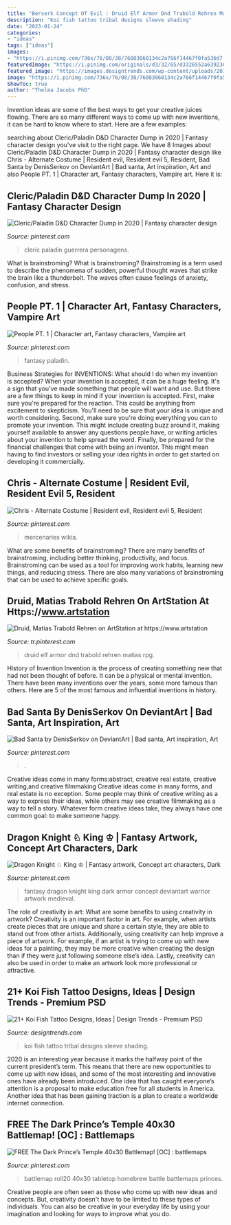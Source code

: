 ```yaml
---
title: "Berserk Concept Of Evil : Druid Elf Armor Dnd Trabold Rehren Matias Rpg"
description: "Koi fish tattoo tribal designs sleeve shading"
date: "2023-01-24"
categories:
- "ideas"
tags: ["ideas"]
images:
- "https://i.pinimg.com/736x/76/08/38/76083860134c2a766f14467f0fa536d7.jpg"
featuredImage: "https://i.pinimg.com/originals/d3/32/65/d3326552a639236c074b099033085716.jpg"
featured_image: "https://images.designtrends.com/wp-content/uploads/2016/12/15103549/Tribal-Koi-Fish-Tattoo-on-Sleeve1.jpg"
image: "https://i.pinimg.com/736x/76/08/38/76083860134c2a766f14467f0fa536d7.jpg"
ShowToc: true
author: "Thelma Jacobs PhD"
---
```



Invention ideas are some of the best ways to get your creative juices flowing. There are so many different ways to come up with new inventions, it can be hard to know where to start. Here are a few examples: 

	

		
searching about Cleric/Paladin D&amp;D Character Dump in 2020 | Fantasy character design you've visit to the right page. We have 8 Images about Cleric/Paladin D&amp;D Character Dump in 2020 | Fantasy character design like Chris - Alternate Costume | Resident evil, Resident evil 5, Resident, Bad Santa by DenisSerkov on DeviantArt | Bad santa, Art inspiration, Art and also People PT. 1 | Character art, Fantasy characters, Vampire art. Here it is:
		
    
## Cleric/Paladin D&amp;D Character Dump In 2020 | Fantasy Character Design

<img loading=lazy src="https://i.pinimg.com/736x/b6/9d/7f/b69d7f2d13964c6c28292dffc1a871bc.jpg" onerror="this.onerror=null;this.src='https://tse3.mm.bing.net/th?id=OIP.25Pr9c3CMBauJ7LST5GVpwHaK9&amp;pid=15.1';" alt="Cleric/Paladin D&amp;D Character Dump in 2020 | Fantasy character design">

_Source: pinterest.com_

>cleric paladin guerrera personagens. 

	

What is brainstroming?
What is brainstroming? Brainstroming is a term used to describe the phenomena of sudden, powerful thought waves that strike the brain like a thunderbolt. The waves often cause feelings of anxiety, confusion, and stress.

    
## People PT. 1 | Character Art, Fantasy Characters, Vampire Art

<img loading=lazy src="https://i.pinimg.com/originals/d3/32/65/d3326552a639236c074b099033085716.jpg" onerror="this.onerror=null;this.src='https://tse2.mm.bing.net/th?id=OIP.XkjtkEu9LPryDuMYsSm_oAHaK0&amp;pid=15.1';" alt="People PT. 1 | Character art, Fantasy characters, Vampire art">

_Source: pinterest.com_

>fantasy paladin. 

	

Business Strategies for INVENTIONS: What should I do when my invention is accepted?
When your invention is accepted, it can be a huge feeling. It's a sign that you've made something that people will want and use. But there are a few things to keep in mind if your invention is accepted. 
First, make sure you're prepared for the reaction. This could be anything from excitement to skepticism. You'll need to be sure that your idea is unique and worth considering. 
Second, make sure you're doing everything you can to promote your invention. This might include creating buzz around it, making yourself available to answer any questions people have, or writing articles about your invention to help spread the word. 
Finally, be prepared for the financial challenges that come with being an inventor. This might mean having to find investors or selling your idea rights in order to get started on developing it commercially.

    
## Chris - Alternate Costume | Resident Evil, Resident Evil 5, Resident

<img loading=lazy src="https://i.pinimg.com/736x/a3/ed/4a/a3ed4ab2f8e2dc6059c3b0573b7d6f0b--resident-evil-chris-delia.jpg" onerror="this.onerror=null;this.src='https://tse2.mm.bing.net/th?id=OIP.sNAAHQs-VyDb_3WBJ_uhGgHaNw&amp;pid=15.1';" alt="Chris - Alternate Costume | Resident evil, Resident evil 5, Resident">

_Source: pinterest.com_

>mercenaries wikia. 

	

What are some benefits of brainstroming?
There are many benefits of brainstroming, including better thinking, productivity, and focus. Brainstroming can be used as a tool for improving work habits, learning new things, and reducing stress. There are also many variations of brainstroming that can be used to achieve specific goals.

    
## Druid, Matias Trabold Rehren On ArtStation At Https://www.artstation

<img loading=lazy src="https://i.pinimg.com/736x/76/08/38/76083860134c2a766f14467f0fa536d7.jpg" onerror="this.onerror=null;this.src='https://tse2.mm.bing.net/th?id=OIP.uH1QL1XzGMCjdppo1grxwwHaKk&amp;pid=15.1';" alt="Druid, Matias Trabold Rehren on ArtStation at https://www.artstation">

_Source: tr.pinterest.com_

>druid elf armor dnd trabold rehren matias rpg. 

	

History of Invention
Invention is the process of creating something new that had not been thought of before. It can be a physical or mental invention. There have been many inventions over the years, some more famous than others. Here are 5 of the most famous and influential inventions in history.

    
## Bad Santa By DenisSerkov On DeviantArt | Bad Santa, Art Inspiration, Art

<img loading=lazy src="https://i.pinimg.com/736x/24/5a/0d/245a0df342caf5768b88b0703c0c18d7.jpg" onerror="this.onerror=null;this.src='https://tse3.mm.bing.net/th?id=OIP.-O6q9CMCPKGHjFiReNExbgHaFH&amp;pid=15.1';" alt="Bad Santa by DenisSerkov on DeviantArt | Bad santa, Art inspiration, Art">

_Source: pinterest.com_

>. 

	

Creative ideas come in many forms:abstract, creative real estate, creative writing,and creative filmmaking
Creative ideas come in many forms, and real estate is no exception. Some people may think of creative writing as a way to express their ideas, while others may see creative filmmaking as a way to tell a story. Whatever form creative ideas take, they always have one common goal: to make someone happy.

    
## Dragon Knight ♘ King ♔ | Fantasy Artwork, Concept Art Characters, Dark

<img loading=lazy src="https://i.pinimg.com/736x/df/f1/3a/dff13a9fde6e95e42974bcf49e550e4b--fantasy-male-nerd-art.jpg" onerror="this.onerror=null;this.src='https://tse3.mm.bing.net/th?id=OIP.WqrEF7niYirMm4Tjt5NFmgDSEo&amp;pid=15.1';" alt="Dragon Knight ♘ King ♔ | Fantasy artwork, Concept art characters, Dark">

_Source: pinterest.com_

>fantasy dragon knight king dark armor concept deviantart warrior artwork medieval. 

	

The role of creativity in art: What are some benefits to using creativity in artwork?
Creativity is an important factor in art. For example, when artists create pieces that are unique and share a certain style, they are able to stand out from other artists. Additionally, using creativity can help improve a piece of artwork. For example, if an artist is trying to come up with new ideas for a painting, they may be more creative when creating the design than if they were just following someone else’s idea. Lastly, creativity can also be used in order to make an artwork look more professional or attractive.

    
## 21+ Koi Fish Tattoo Designs, Ideas | Design Trends - Premium PSD

<img loading=lazy src="https://images.designtrends.com/wp-content/uploads/2016/12/15103549/Tribal-Koi-Fish-Tattoo-on-Sleeve1.jpg" onerror="this.onerror=null;this.src='https://tse4.mm.bing.net/th?id=OIP.Xm5bi6w4oNUWMXaLtaCzxQHaJ3&amp;pid=15.1';" alt="21+ Koi Fish Tattoo Designs, Ideas | Design Trends - Premium PSD">

_Source: designtrends.com_

>koi fish tattoo tribal designs sleeve shading. 

	

2020 is an interesting year because it marks the halfway point of the current president’s term. This means that there are new opportunities to come up with new ideas, and some of the most interesting and innovative ones have already been introduced. One idea that has caught everyone’s attention is a proposal to make education free for all students in America. Another idea that has been gaining traction is a plan to create a worldwide internet connection.

    
## FREE The Dark Prince’s Temple 40x30 Battlemap! [OC] : Battlemaps

<img loading=lazy src="https://i.pinimg.com/736x/56/8f/98/568f987e80fbabf87b63bb05c874f9a8.jpg" onerror="this.onerror=null;this.src='https://tse1.mm.bing.net/th?id=OIP.CtkODRN7sxqLWTx6p7aF3QHaJ4&amp;pid=15.1';" alt="FREE The Dark Prince’s Temple 40x30 Battlemap! [OC] : battlemaps">

_Source: pinterest.com_

>battlemap roll20 40x30 tabletop homebrew battle battlemaps princes. 

	

Creative people are often seen as those who come up with new ideas and concepts. But, creativity doesn't have to be limited to these types of individuals. You can also be creative in your everyday life by using your imagination and looking for ways to improve what you do.

